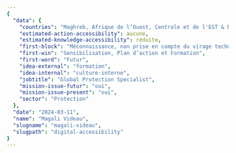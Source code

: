 ```yaml
---
{
  "data": {
    "countries": "Maghreb, Afrique de l’Ouest, Centrale et de l'EST & MASHREQ",
    "estimated-action-accessibility": aucune,
    "estimated-knowledge-accessibility": réduite,
    "first-block": "Méconnaissance, non prise en compte du virage technologique / stereotypes selon lesquels on pense que les populations avec lesquelles on travaillent n’utilisent pas les outils numériques, n'est pas priorisé",
    "first-win": "Sensibilisation, Plan d’action et Formation",
    "first-word": "Futur",
    "idea-external": "formation",
    "idea-internal": "culture-interne",
    "jobtitle": "Global Protection Specialist",
    "mission-issue-futur": "oui",
    "mission-issue-present": "oui",
    "sector": "Protection"
  },
  "date": "2024-03-11",
  "name": "Magali Videau",
  "slugname": "magali-videau",
  "slugpath": "digital-accessibility"
}
---
```


